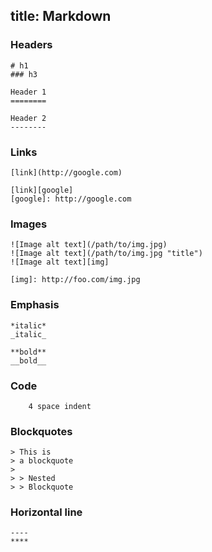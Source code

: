 title: Markdown
----

### Headers

    # h1
    ### h3

    Header 1
    ========

    Header 2
    --------

### Links

    [link](http://google.com)

    [link][google]
    [google]: http://google.com

### Images

    ![Image alt text](/path/to/img.jpg)
    ![Image alt text](/path/to/img.jpg "title")
    ![Image alt text][img]

    [img]: http://foo.com/img.jpg

### Emphasis

    *italic*
    _italic_

    **bold**
    __bold__

### Code

        4 space indent

### Blockquotes

    > This is
    > a blockquote
    >
    > > Nested
    > > Blockquote

### Horizontal line

    ----
    ****
